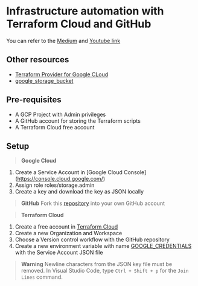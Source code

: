 # Infrastructure automation with Terraform Cloud and GitHub

You can refer to the [Medium](https://www.youtube.com/watch?v=xxxxxxx) and [Youtube link](https://www.youtube.com/watch?v=hHLCCA8_yek)

## Other resources

- [Terraform Provider for Google CLoud ](https://registry.terraform.io/providers/hashicorp/google/latest/docs)
- [google_storage_bucket](https://registry.terraform.io/providers/hashicorp/google/latest/docs/resources/storage_bucket)

## Pre-requisites

- A GCP Project with Admin privileges
- A GitHub account for storing the Terraform scripts
- A Terraform Cloud free account

## Setup
> **Google Cloud**
1. Create a Service Account in [Google Cloud Console] (https://console.cloud.google.com/)
2. Assign role roles/storage.admin
3. Create a key and download the key as JSON locally

> **GitHub**
Fork this [repository](https://github.com/chanirban/tf-demo-gcp) into your own GitHub account
 
> **Terraform Cloud**
1. Create a free account in [Terraform Cloud](https://app.terraform.io/)
2. Create a new Organization and Workspace
3. Choose a Version control workflow with the GitHub repository
4. Create a new environment variable with name [GOOGLE_CREDENTIALS](https://registry.terraform.io/providers/hashicorp/google/latest/docs/guides/getting_started#using-terraform-cloud-as-the-backend) with the Service Account JSON file 
> **Warning** Newline characters from the JSON key file must be removed. In Visual Studio Code, type `Ctrl + Shift + p` for the `Join Lines` command.  